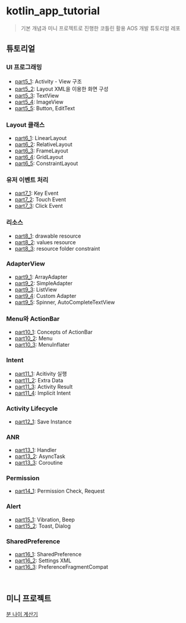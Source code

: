 # kotlin_app_tutorial

>기본 개념과 미니 프로젝트로 진행한 코틀린 활용 AOS 개발 튜토리얼 레포

## 튜토리얼
### UI 프로그래밍
 - [part5_1](https://github.com/HS0204/kotlin_app_programming_tutorial/tree/main/AndroidLab/c11_layout_with_XML): Activity - View 구조
 - [part5_2](https://github.com/HS0204/kotlin_app_programming_tutorial/tree/main/AndroidLab/c12_basic_property): Layout XML을 이용한 화면 구성
 - [part5_3](https://github.com/HS0204/kotlin_app_programming_tutorial/tree/main/AndroidLab/c13_textview): TextView
 - [part5_4](https://github.com/HS0204/kotlin_app_programming_tutorial/tree/main/AndroidLab/c14_imageview): ImageView
 - [part5_5](https://github.com/HS0204/kotlin_app_programming_tutorial/tree/main/AndroidLab/c15_button_and_edittext): Button, EditText

### Layout 클래스
 - [part6_1](https://github.com/HS0204/kotlin_app_programming_tutorial/tree/main/AndroidLab/c17_linearlayout): LinearLayout
 - [part6_2](https://github.com/HS0204/kotlin_app_programming_tutorial/tree/main/AndroidLab/c18_relativelayout): RelativeLayout
 - [part6_3](https://github.com/HS0204/kotlin_app_programming_tutorial/tree/main/AndroidLab/c19_framelayout): FrameLayout
 - [part6_4](https://github.com/HS0204/kotlin_app_programming_tutorial/tree/main/AndroidLab/c20_gridlayout): GridLayout
 - [part6_5](https://github.com/HS0204/kotlin_app_programming_tutorial/tree/main/AndroidLab/c21_constraintlayout): ConstraintLayout

### 유저 이벤트 처리
 - [part7_1](https://github.com/HS0204/kotlin_app_programming_tutorial/tree/main/AndroidLab/c23_keyevent): Key Event
 - [part7_2](https://github.com/HS0204/kotlin_app_programming_tutorial/tree/main/AndroidLab/c24_touchevent): Touch Event
 - [part7_3](https://github.com/HS0204/kotlin_app_programming_tutorial/tree/main/AndroidLab/c25_clickevent): Click Event

### 리소스
 - [part8_1](https://github.com/HS0204/kotlin_app_programming_tutorial/tree/main/AndroidLab/c27_drawableresource): drawable resource
 - [part8_2](https://github.com/HS0204/kotlin_app_programming_tutorial/tree/main/AndroidLab/c28_valuesresource): values resource
 - [part8_3](https://github.com/HS0204/kotlin_app_programming_tutorial/tree/main/AndroidLab/c29_resourcesfolderconstraint): resource folder constraint

### AdapterView
 - [part9_1](https://github.com/HS0204/kotlin_app_programming_tutorial/tree/main/AndroidLab/c31_arrayadapter): ArrayAdapter
 - [part9_2](https://github.com/HS0204/kotlin_app_programming_tutorial/tree/main/AndroidLab/c32_simpleadapter): SimpleAdapter
 - [part9_3](https://github.com/HS0204/kotlin_app_programming_tutorial/tree/main/AndroidLab/c33_listview): ListView
 - [part9_4](https://github.com/HS0204/kotlin_app_programming_tutorial/tree/main/AndroidLab/c34_customadapter): Custom Adapter
 - [part9_5](https://github.com/HS0204/kotlin_app_programming_tutorial/tree/main/AndroidLab/c35_spinner_autocompletetextview): Spinner, AutoCompleteTextView

### Menu와 ActionBar
 - [part10_1](https://github.com/HS0204/kotlin_app_programming_tutorial/tree/main/AndroidLab/c36_conceptsofactionbar): Concepts of ActionBar
 - [part10_2](https://github.com/HS0204/kotlin_app_programming_tutorial/tree/main/AndroidLab/c37_menu): Menu
 - [part10_3](https://github.com/HS0204/kotlin_app_programming_tutorial/tree/main/AndroidLab/c38_menuinflater): MenuInflater
 
### Intent
 - [part11_1](https://github.com/HS0204/kotlin_app_programming_tutorial/tree/main/AndroidLab/c40_activityexecution): Acitivity 실행
 - [part11_2](https://github.com/HS0204/kotlin_app_programming_tutorial/tree/main/AndroidLab/c41_extradata): Extra Data
 - [part11_3](https://github.com/HS0204/kotlin_app_programming_tutorial/tree/main/AndroidLab/c42_activityresult): Activity Result
 - [part11_4](https://github.com/HS0204/kotlin_app_programming_tutorial/tree/main/AndroidLab/c43_implicitintent): Implicit Intent
  
### Activity Lifecycle
 - [part12_1](https://github.com/HS0204/kotlin_app_programming_tutorial/tree/main/AndroidLab/c45_saveinstance): Save Instance

### ANR
 - [part13_1](https://github.com/HS0204/kotlin_app_programming_tutorial/tree/main/AndroidLab/c47_handler): Handler
 - [part13_2](https://github.com/HS0204/kotlin_app_programming_tutorial/tree/main/AndroidLab/c48_asynctask): AsyncTask
 - [part13_3](https://github.com/HS0204/kotlin_app_programming_tutorial/tree/main/AndroidLab/c49_coroutine): Coroutine

 ### Permission
 - [part14_1](https://github.com/HS0204/kotlin_app_programming_tutorial/tree/main/AndroidLab/c51_permissioncheckandrequest): Permission Check, Request
 
 ### Alert
 - [part15_1](https://github.com/HS0204/kotlin_app_programming_tutorial/tree/main/AndroidLab/c52_vibrationandbeep): Vibration, Beep
 - [part15_2](https://github.com/HS0204/kotlin_app_programming_tutorial/tree/main/AndroidLab/c53_toastanddialog): Toast, Dialog
  
 ### SharedPreference
 - [part16_1](https://github.com/HS0204/kotlin_app_programming_tutorial/tree/main/AndroidLab/c55_sharedpreference): SharedPreference
 - [part16_2](https://github.com/HS0204/kotlin_app_programming_tutorial/tree/main/AndroidLab/c56_settingsxml): Settings XML
 - [part16_3](https://github.com/HS0204/kotlin_app_programming_tutorial/tree/main/AndroidLab/c57_preferencefragmentcompat): PreferenceFragmentCompat

 <br>

 ## 미니 프로젝트
 [분 나이 계산기](https://github.com/HS0204/kotlin_app_programming_tutorial/tree/main/AndroidLab/minagecalc)